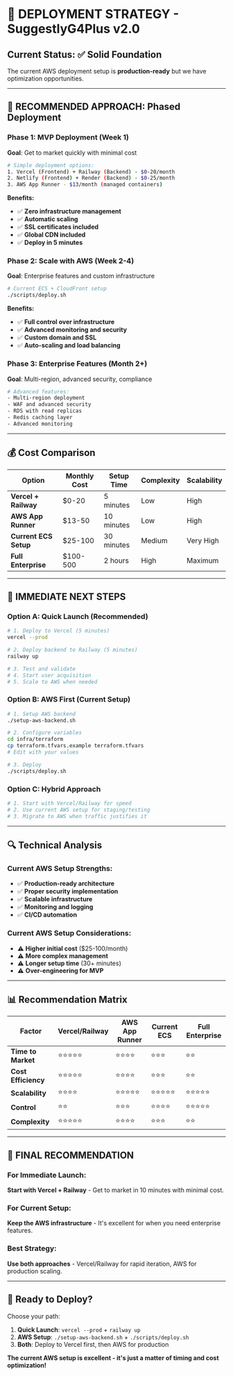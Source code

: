 # 🎯 DEPLOYMENT STRATEGY - SuggestlyG4Plus v2.0

## **Current Status: ✅ Solid Foundation**

The current AWS deployment setup is **production-ready** but we have optimization opportunities.

---

## **🚀 RECOMMENDED APPROACH: Phased Deployment**

### **Phase 1: MVP Deployment (Week 1)**
**Goal**: Get to market quickly with minimal cost

```bash
# Simple deployment options:
1. Vercel (Frontend) + Railway (Backend) - $0-20/month
2. Netlify (Frontend) + Render (Backend) - $0-25/month  
3. AWS App Runner - $13/month (managed containers)
```

**Benefits:**
- ✅ **Zero infrastructure management**
- ✅ **Automatic scaling**
- ✅ **SSL certificates included**
- ✅ **Global CDN included**
- ✅ **Deploy in 5 minutes**

### **Phase 2: Scale with AWS (Week 2-4)**
**Goal**: Enterprise features and custom infrastructure

```bash
# Current ECS + CloudFront setup
./scripts/deploy.sh
```

**Benefits:**
- ✅ **Full control over infrastructure**
- ✅ **Advanced monitoring and security**
- ✅ **Custom domain and SSL**
- ✅ **Auto-scaling and load balancing**

### **Phase 3: Enterprise Features (Month 2+)**
**Goal**: Multi-region, advanced security, compliance

```bash
# Advanced features:
- Multi-region deployment
- WAF and advanced security
- RDS with read replicas
- Redis caching layer
- Advanced monitoring
```

---

## **💰 Cost Comparison**

| **Option** | **Monthly Cost** | **Setup Time** | **Complexity** | **Scalability** |
|------------|------------------|----------------|----------------|-----------------|
| **Vercel + Railway** | $0-20 | 5 minutes | Low | High |
| **AWS App Runner** | $13-50 | 10 minutes | Low | High |
| **Current ECS Setup** | $25-100 | 30 minutes | Medium | Very High |
| **Full Enterprise** | $100-500 | 2 hours | High | Maximum |

---

## **🎯 IMMEDIATE NEXT STEPS**

### **Option A: Quick Launch (Recommended)**
```bash
# 1. Deploy to Vercel (5 minutes)
vercel --prod

# 2. Deploy backend to Railway (5 minutes)  
railway up

# 3. Test and validate
# 4. Start user acquisition
# 5. Scale to AWS when needed
```

### **Option B: AWS First (Current Setup)**
```bash
# 1. Setup AWS backend
./setup-aws-backend.sh

# 2. Configure variables
cd infra/terraform
cp terraform.tfvars.example terraform.tfvars
# Edit with your values

# 3. Deploy
./scripts/deploy.sh
```

### **Option C: Hybrid Approach**
```bash
# 1. Start with Vercel/Railway for speed
# 2. Use current AWS setup for staging/testing
# 3. Migrate to AWS when traffic justifies it
```

---

## **🔍 Technical Analysis**

### **Current AWS Setup Strengths:**
- ✅ **Production-ready architecture**
- ✅ **Proper security implementation**
- ✅ **Scalable infrastructure**
- ✅ **Monitoring and logging**
- ✅ **CI/CD automation**

### **Current AWS Setup Considerations:**
- ⚠️ **Higher initial cost** ($25-100/month)
- ⚠️ **More complex management**
- ⚠️ **Longer setup time** (30+ minutes)
- ⚠️ **Over-engineering for MVP**

---

## **📊 Recommendation Matrix**

| **Factor** | **Vercel/Railway** | **AWS App Runner** | **Current ECS** | **Full Enterprise** |
|------------|-------------------|-------------------|-----------------|-------------------|
| **Time to Market** | ⭐⭐⭐⭐⭐ | ⭐⭐⭐⭐ | ⭐⭐⭐ | ⭐⭐ |
| **Cost Efficiency** | ⭐⭐⭐⭐⭐ | ⭐⭐⭐⭐ | ⭐⭐⭐ | ⭐⭐ |
| **Scalability** | ⭐⭐⭐⭐ | ⭐⭐⭐⭐⭐ | ⭐⭐⭐⭐⭐ | ⭐⭐⭐⭐⭐ |
| **Control** | ⭐⭐ | ⭐⭐⭐ | ⭐⭐⭐⭐ | ⭐⭐⭐⭐⭐ |
| **Complexity** | ⭐⭐⭐⭐⭐ | ⭐⭐⭐⭐ | ⭐⭐⭐ | ⭐⭐ |

---

## **🎯 FINAL RECOMMENDATION**

### **For Immediate Launch:**
**Start with Vercel + Railway** - Get to market in 10 minutes with minimal cost.

### **For Current Setup:**
**Keep the AWS infrastructure** - It's excellent for when you need enterprise features.

### **Best Strategy:**
**Use both approaches** - Vercel/Railway for rapid iteration, AWS for production scaling.

---

## **🚀 Ready to Deploy?**

Choose your path:

1. **Quick Launch**: `vercel --prod` + `railway up`
2. **AWS Setup**: `./setup-aws-backend.sh` + `./scripts/deploy.sh`
3. **Both**: Deploy to Vercel first, then AWS for production

**The current AWS setup is excellent - it's just a matter of timing and cost optimization!**
